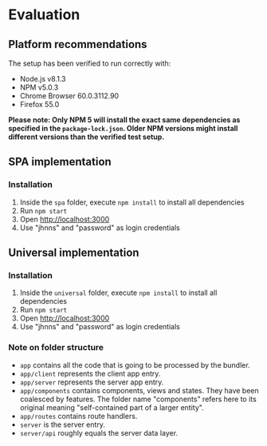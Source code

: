 # Evaluation

## Platform recommendations

The setup has been verified to run correctly with:

- Node.js v8.1.3
- NPM v5.0.3
- Chrome Browser 60.0.3112.90
- Firefox 55.0

**Please note: Only NPM 5 will install the exact same dependencies as specified in the `package-lock.json`. Older NPM versions might install different versions than the verified test setup.**

## SPA implementation

### Installation

1. Inside the `spa` folder, execute `npm install` to install all dependencies
2. Run `npm start`
3. Open [http://localhost:3000](http://localhost:3000)
4. Use "jhnns" and "password" as login credentials

## Universal implementation

### Installation

1. Inside the `universal` folder, execute `npm install` to install all dependencies
2. Run `npm start`
3. Open [http://localhost:3000](http://localhost:3000)
4. Use "jhnns" and "password" as login credentials

### Note on folder structure

- `app` contains all the code that is going to be processed by the bundler.
- `app/client` represents the client app entry.
- `app/server` represents the server app entry.
- `app/components` contains components, views and states. They have been coalesced by features. The folder name "components" refers here to its original meaning "self-contained part of a larger entity".
- `app/routes` contains route handlers.
- `server` is the server entry.
- `server/api` roughly equals the server data layer.
